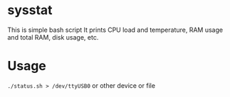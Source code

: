 # sysstat
This is simple bash script
It prints CPU load and temperature, RAM usage and total RAM, disk usage, etc.

# Usage
`./status.sh > /dev/ttyUSB0` or other device or file

